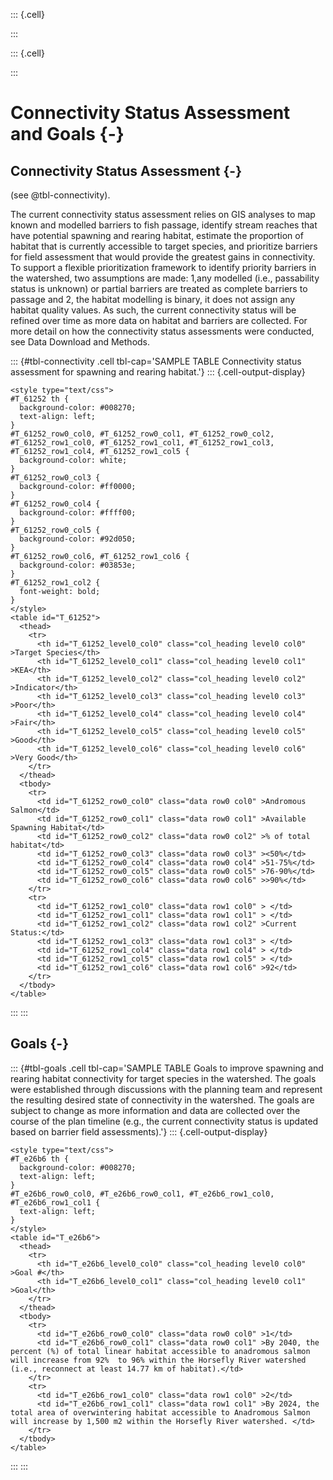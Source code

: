 ::: {.cell}

:::

::: {.cell}

:::








# Connectivity Status Assessment and Goals {-}

## Connectivity Status Assessment {-}

(see @tbl-connectivity).

The current connectivity status assessment relies on GIS analyses to map known and modelled barriers to fish passage, identify stream reaches that have potential spawning and rearing habitat, estimate the proportion of habitat that is currently accessible to target species, and prioritize barriers for field assessment that would provide the greatest gains in connectivity. To support a flexible prioritization framework to identify priority barriers in the watershed, two assumptions are made: 1,any modelled (i.e., passability status is unknown) or partial barriers are treated as complete barriers to passage and 2, the habitat modelling is binary, it does not assign any habitat quality values. As such, the current connectivity status will be refined over time as more data on habitat and barriers are collected. For more detail on how the connectivity status assessments were conducted, see Data Download and Methods. 








::: {#tbl-connectivity .cell tbl-cap='SAMPLE TABLE Connectivity status assessment for spawning and rearing habitat.'}
::: {.cell-output-display}


```{=html}
<style type="text/css">
#T_61252 th {
  background-color: #008270;
  text-align: left;
}
#T_61252_row0_col0, #T_61252_row0_col1, #T_61252_row0_col2, #T_61252_row1_col0, #T_61252_row1_col1, #T_61252_row1_col3, #T_61252_row1_col4, #T_61252_row1_col5 {
  background-color: white;
}
#T_61252_row0_col3 {
  background-color: #ff0000;
}
#T_61252_row0_col4 {
  background-color: #ffff00;
}
#T_61252_row0_col5 {
  background-color: #92d050;
}
#T_61252_row0_col6, #T_61252_row1_col6 {
  background-color: #03853e;
}
#T_61252_row1_col2 {
  font-weight: bold;
}
</style>
<table id="T_61252">
  <thead>
    <tr>
      <th id="T_61252_level0_col0" class="col_heading level0 col0" >Target Species</th>
      <th id="T_61252_level0_col1" class="col_heading level0 col1" >KEA</th>
      <th id="T_61252_level0_col2" class="col_heading level0 col2" >Indicator</th>
      <th id="T_61252_level0_col3" class="col_heading level0 col3" >Poor</th>
      <th id="T_61252_level0_col4" class="col_heading level0 col4" >Fair</th>
      <th id="T_61252_level0_col5" class="col_heading level0 col5" >Good</th>
      <th id="T_61252_level0_col6" class="col_heading level0 col6" >Very Good</th>
    </tr>
  </thead>
  <tbody>
    <tr>
      <td id="T_61252_row0_col0" class="data row0 col0" >Andromous Salmon</td>
      <td id="T_61252_row0_col1" class="data row0 col1" >Available Spawning Habitat</td>
      <td id="T_61252_row0_col2" class="data row0 col2" >% of total habitat</td>
      <td id="T_61252_row0_col3" class="data row0 col3" ><50%</td>
      <td id="T_61252_row0_col4" class="data row0 col4" >51-75%</td>
      <td id="T_61252_row0_col5" class="data row0 col5" >76-90%</td>
      <td id="T_61252_row0_col6" class="data row0 col6" >>90%</td>
    </tr>
    <tr>
      <td id="T_61252_row1_col0" class="data row1 col0" > </td>
      <td id="T_61252_row1_col1" class="data row1 col1" > </td>
      <td id="T_61252_row1_col2" class="data row1 col2" >Current Status:</td>
      <td id="T_61252_row1_col3" class="data row1 col3" > </td>
      <td id="T_61252_row1_col4" class="data row1 col4" > </td>
      <td id="T_61252_row1_col5" class="data row1 col5" > </td>
      <td id="T_61252_row1_col6" class="data row1 col6" >92</td>
    </tr>
  </tbody>
</table>

```


:::
:::









## Goals {-}









::: {#tbl-goals .cell tbl-cap='SAMPLE TABLE Goals to improve spawning and rearing habitat connectivity for target species in the watershed. The goals were established through discussions with the planning team and represent the resulting desired state of connectivity in the watershed. The goals are subject to change as more information and data are collected over the course of the plan timeline (e.g., the current connectivity status is updated based on barrier field assessments).'}
::: {.cell-output-display}


```{=html}
<style type="text/css">
#T_e26b6 th {
  background-color: #008270;
  text-align: left;
}
#T_e26b6_row0_col0, #T_e26b6_row0_col1, #T_e26b6_row1_col0, #T_e26b6_row1_col1 {
  text-align: left;
}
</style>
<table id="T_e26b6">
  <thead>
    <tr>
      <th id="T_e26b6_level0_col0" class="col_heading level0 col0" >Goal #</th>
      <th id="T_e26b6_level0_col1" class="col_heading level0 col1" >Goal</th>
    </tr>
  </thead>
  <tbody>
    <tr>
      <td id="T_e26b6_row0_col0" class="data row0 col0" >1</td>
      <td id="T_e26b6_row0_col1" class="data row0 col1" >By 2040, the percent (%) of total linear habitat accessible to anadromous salmon will increase from 92%  to 96% within the Horsefly River watershed (i.e., reconnect at least 14.77 km of habitat).</td>
    </tr>
    <tr>
      <td id="T_e26b6_row1_col0" class="data row1 col0" >2</td>
      <td id="T_e26b6_row1_col1" class="data row1 col1" >By 2024, the total area of overwintering habitat accessible to Anadromous Salmon will increase by 1,500 m2 within the Horsefly River watershed. </td>
    </tr>
  </tbody>
</table>

```


:::
:::
